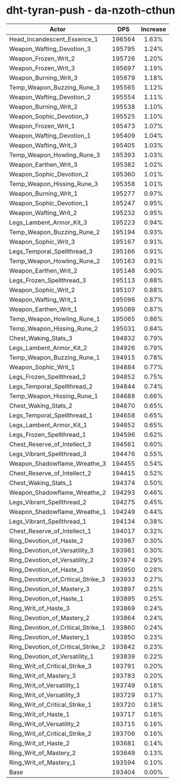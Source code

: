 # dht-tyran-push - da-nzoth-cthun
| Actor | DPS | Increase |
|---|:---:|:---:|
|Head_Incandescent_Essence_1|196564|1.63%|
|Weapon_Wafting_Devotion_3|195795|1.24%|
|Weapon_Frozen_Writ_2|195726|1.20%|
|Weapon_Frozen_Writ_3|195697|1.19%|
|Weapon_Burning_Writ_3|195679|1.18%|
|Temp_Weapon_Buzzing_Rune_3|195565|1.12%|
|Weapon_Wafting_Devotion_2|195554|1.11%|
|Weapon_Burning_Writ_2|195538|1.10%|
|Weapon_Sophic_Devotion_3|195525|1.10%|
|Weapon_Frozen_Writ_1|195473|1.07%|
|Weapon_Wafting_Devotion_1|195409|1.04%|
|Weapon_Wafting_Writ_3|195405|1.03%|
|Temp_Weapon_Howling_Rune_3|195393|1.03%|
|Weapon_Earthen_Writ_3|195382|1.02%|
|Weapon_Sophic_Devotion_2|195360|1.01%|
|Temp_Weapon_Hissing_Rune_3|195358|1.01%|
|Weapon_Burning_Writ_1|195277|0.97%|
|Weapon_Sophic_Devotion_1|195247|0.95%|
|Weapon_Wafting_Writ_2|195232|0.95%|
|Legs_Lambent_Armor_Kit_3|195223|0.94%|
|Temp_Weapon_Buzzing_Rune_2|195194|0.93%|
|Weapon_Sophic_Writ_3|195167|0.91%|
|Legs_Temporal_Spellthread_3|195166|0.91%|
|Temp_Weapon_Howling_Rune_2|195163|0.91%|
|Weapon_Earthen_Writ_2|195148|0.90%|
|Legs_Frozen_Spellthread_3|195113|0.88%|
|Weapon_Sophic_Writ_2|195107|0.88%|
|Weapon_Wafting_Writ_1|195096|0.87%|
|Weapon_Earthen_Writ_1|195089|0.87%|
|Temp_Weapon_Howling_Rune_1|195065|0.86%|
|Temp_Weapon_Hissing_Rune_2|195031|0.84%|
|Chest_Waking_Stats_3|194932|0.79%|
|Legs_Lambent_Armor_Kit_2|194926|0.79%|
|Temp_Weapon_Buzzing_Rune_1|194915|0.78%|
|Weapon_Sophic_Writ_1|194884|0.77%|
|Legs_Frozen_Spellthread_2|194852|0.75%|
|Legs_Temporal_Spellthread_2|194844|0.74%|
|Temp_Weapon_Hissing_Rune_1|194688|0.66%|
|Chest_Waking_Stats_2|194670|0.65%|
|Legs_Temporal_Spellthread_1|194658|0.65%|
|Legs_Lambent_Armor_Kit_1|194652|0.65%|
|Legs_Frozen_Spellthread_1|194596|0.62%|
|Chest_Reserve_of_Intellect_3|194561|0.60%|
|Legs_Vibrant_Spellthread_3|194476|0.55%|
|Weapon_Shadowflame_Wreathe_3|194455|0.54%|
|Chest_Reserve_of_Intellect_2|194415|0.52%|
|Chest_Waking_Stats_1|194374|0.50%|
|Weapon_Shadowflame_Wreathe_2|194293|0.46%|
|Legs_Vibrant_Spellthread_2|194275|0.45%|
|Weapon_Shadowflame_Wreathe_1|194249|0.44%|
|Legs_Vibrant_Spellthread_1|194134|0.38%|
|Chest_Reserve_of_Intellect_1|194017|0.32%|
|Ring_Devotion_of_Haste_2|193987|0.30%|
|Ring_Devotion_of_Versatility_3|193981|0.30%|
|Ring_Devotion_of_Versatility_2|193974|0.29%|
|Ring_Devotion_of_Haste_3|193950|0.28%|
|Ring_Devotion_of_Critical_Strike_3|193933|0.27%|
|Ring_Devotion_of_Mastery_3|193897|0.25%|
|Ring_Devotion_of_Haste_1|193895|0.25%|
|Ring_Writ_of_Haste_3|193869|0.24%|
|Ring_Devotion_of_Mastery_2|193864|0.24%|
|Ring_Devotion_of_Critical_Strike_1|193860|0.24%|
|Ring_Devotion_of_Mastery_1|193850|0.23%|
|Ring_Devotion_of_Critical_Strike_2|193842|0.23%|
|Ring_Devotion_of_Versatility_1|193839|0.22%|
|Ring_Writ_of_Critical_Strike_3|193791|0.20%|
|Ring_Writ_of_Mastery_3|193783|0.20%|
|Ring_Writ_of_Versatility_1|193749|0.18%|
|Ring_Writ_of_Versatility_3|193729|0.17%|
|Ring_Writ_of_Critical_Strike_1|193720|0.16%|
|Ring_Writ_of_Haste_1|193717|0.16%|
|Ring_Writ_of_Versatility_2|193715|0.16%|
|Ring_Writ_of_Critical_Strike_2|193706|0.16%|
|Ring_Writ_of_Haste_2|193681|0.14%|
|Ring_Writ_of_Mastery_2|193649|0.13%|
|Ring_Writ_of_Mastery_1|193594|0.10%|
|Base|193404|0.00%|
